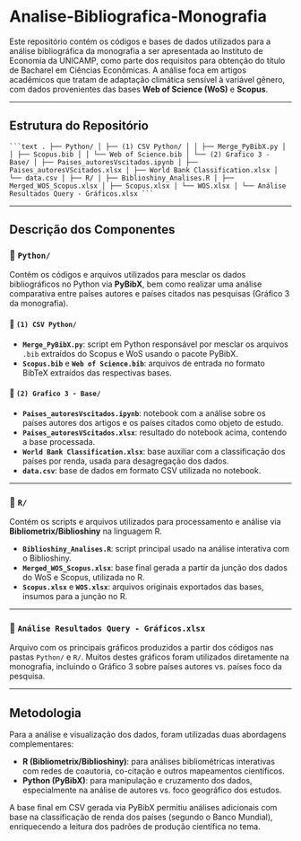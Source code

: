 # Analise-Bibliografica-Monografia
Este repositório contém os códigos e bases de dados utilizados para a análise bibliográfica da monografia a ser apresentada ao Instituto de Economia da UNICAMP, como parte dos requisitos para obtenção do título de Bacharel em Ciências Econômicas. A análise foca em artigos acadêmicos que tratam de adaptação climática sensível à variável gênero, com dados provenientes das bases **Web of Science (WoS)** e **Scopus**.

---

## Estrutura do Repositório
<pre><code>```text . ├── Python/ │ ├── (1) CSV Python/ │ │ ├── Merge_PyBibX.py │ │ ├── Scopus.bib │ │ └── Web of Science.bib │ └── (2) Grafico 3 - Base/ │ ├── Paises_autoresVscitados.ipynb │ ├── Paises_autoresVScitados.xlsx │ ├── World Bank Classification.xlsx │ └── data.csv │ ├── R/ │ ├── Biblioshiny_Analises.R │ ├── Merged_WOS_Scopus.xlsx │ ├── Scopus.xlsx │ └── WOS.xlsx │ └── Análise Resultados Query - Gráficos.xlsx ```</code></pre>

---

## Descrição dos Componentes

### 📂 `Python/`

Contém os códigos e arquivos utilizados para mesclar os dados bibliográficos no Python via **PyBibX**, bem como realizar uma análise comparativa entre países autores e países citados nas pesquisas (Gráfico 3 da monografia).

#### 📁 `(1) CSV Python/`

- **`Merge_PyBibX.py`**: script em Python responsável por mesclar os arquivos `.bib` extraídos do Scopus e WoS usando o pacote PyBibX.
- **`Scopus.bib`** e **`Web of Science.bib`**: arquivos de entrada no formato BibTeX extraídos das respectivas bases.

#### 📁 `(2) Grafico 3 - Base/`

- **`Paises_autoresVscitados.ipynb`**: notebook com a análise sobre os países autores dos artigos e os países citados como objeto de estudo.
- **`Paises_autoresVScitados.xlsx`**: resultado do notebook acima, contendo a base processada.
- **`World Bank Classification.xlsx`**: base auxiliar com a classificação dos países por renda, usada para desagregação dos dados.
- **`data.csv`**: base de dados em formato CSV utilizada no notebook.

---

### 📂 `R/`

Contém os scripts e arquivos utilizados para processamento e análise via **Bibliometrix/Biblioshiny** na linguagem R.

- **`Biblioshiny_Analises.R`**: script principal usado na análise interativa com o Biblioshiny.
- **`Merged_WOS_Scopus.xlsx`**: base final gerada a partir da junção dos dados do WoS e Scopus, utilizada no R.
- **`Scopus.xlsx`** e **`WOS.xlsx`**: arquivos originais exportados das bases, insumos para a junção no R.

---

### 📄 `Análise Resultados Query - Gráficos.xlsx`

Arquivo com os principais gráficos produzidos a partir dos códigos nas pastas `Python/` e `R/`. Muitos destes gráficos foram utilizados diretamente na monografia, incluindo o Gráfico 3 sobre países autores vs. países foco da pesquisa.

---

## Metodologia

Para a análise e visualização dos dados, foram utilizadas duas abordagens complementares:

- **R (Bibliometrix/Biblioshiny)**: para análises bibliométricas interativas com redes de coautoria, co-citação e outros mapeamentos científicos.
- **Python (PyBibX)**: para manipulação e cruzamento dos dados, especialmente na análise de autores vs. foco geográfico dos estudos.

A base final em CSV gerada via PyBibX permitiu análises adicionais com base na classificação de renda dos países (segundo o Banco Mundial), enriquecendo a leitura dos padrões de produção científica no tema.


